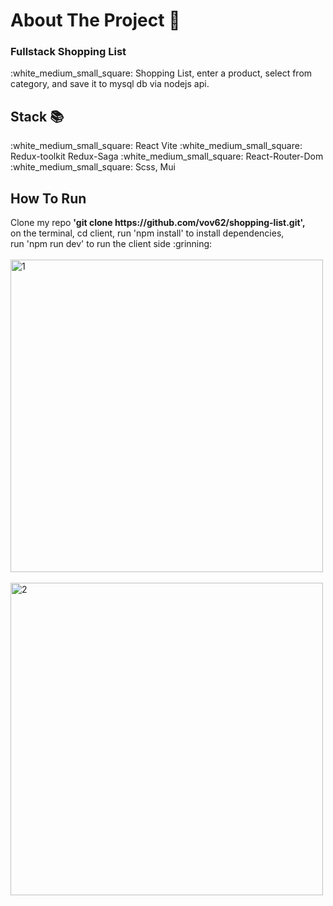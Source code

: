 <h1>About The Project 🙋</h1>
<h3>Fullstack Shopping List  </h3>
:white_medium_small_square: Shopping List, enter a product, select from category, and save it to mysql db via nodejs api. 
</br>
<h2>Stack 📚</h2>
:white_medium_small_square: React Vite
:white_medium_small_square: Redux-toolkit Redux-Saga
:white_medium_small_square: React-Router-Dom
:white_medium_small_square: Scss, Mui
</br>
<h2>How To Run </h2>
Clone my repo <strong> 'git clone https://github.com/vov62/shopping-list.git',</strong></br>
on the terminal, cd client, run 'npm install' to install dependencies,</br> 
run 'npm run dev' to run the client side  :grinning:
</br>
</br>
<img width="500" alt="1" src="https://github.com/vov62/shopping-list/assets/71568364/fb58e79c-d28d-45e6-9e2f-69b1e37b198c">
</br>
</br>
<img width="500" alt="2" src="https://github.com/vov62/shopping-list/assets/71568364/028af4c7-024d-4eee-b2e3-dfefe1654644">
